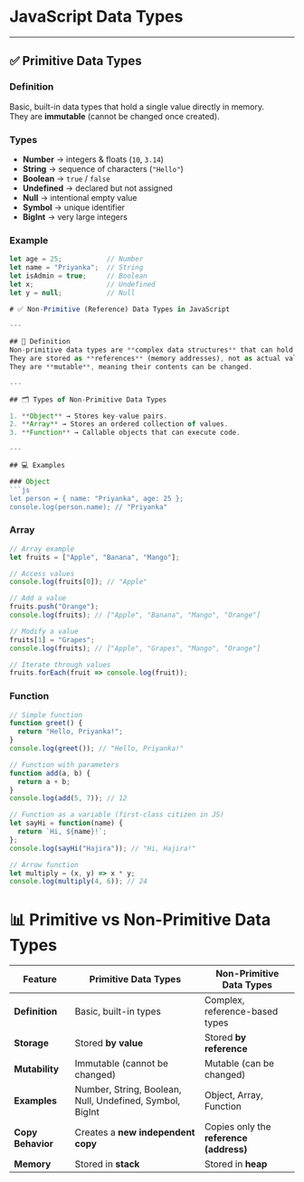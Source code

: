 # JavaScript Data Types

---

## ✅ Primitive Data Types

### Definition
Basic, built-in data types that hold a single value directly in memory.  
They are **immutable** (cannot be changed once created).

### Types
- **Number** → integers & floats (`10`, `3.14`)  
- **String** → sequence of characters (`"Hello"`)  
- **Boolean** → `true` / `false`  
- **Undefined** → declared but not assigned  
- **Null** → intentional empty value  
- **Symbol** → unique identifier  
- **BigInt** → very large integers  

### Example
```js
let age = 25;           // Number
let name = "Priyanka";  // String
let isAdmin = true;     // Boolean
let x;                  // Undefined
let y = null;           // Null

# ✅ Non-Primitive (Reference) Data Types in JavaScript

---

## 📖 Definition
Non-primitive data types are **complex data structures** that can hold multiple values.  
They are stored as **references** (memory addresses), not as actual values.  
They are **mutable**, meaning their contents can be changed.

---

## 🗂️ Types of Non-Primitive Data Types

1. **Object** → Stores key-value pairs.  
2. **Array** → Stores an ordered collection of values.  
3. **Function** → Callable objects that can execute code.  

---

## 💻 Examples

### Object
```js
let person = { name: "Priyanka", age: 25 }; 
console.log(person.name); // "Priyanka"
```
 
### Array
```js
// Array example
let fruits = ["Apple", "Banana", "Mango"];

// Access values
console.log(fruits[0]); // "Apple"

// Add a value
fruits.push("Orange");
console.log(fruits); // ["Apple", "Banana", "Mango", "Orange"]

// Modify a value
fruits[1] = "Grapes";
console.log(fruits); // ["Apple", "Grapes", "Mango", "Orange"]

// Iterate through values
fruits.forEach(fruit => console.log(fruit));

```
### Function
```js
// Simple function
function greet() {
  return "Hello, Priyanka!";
}
console.log(greet()); // "Hello, Priyanka!"

// Function with parameters
function add(a, b) {
  return a + b;
}
console.log(add(5, 7)); // 12

// Function as a variable (first-class citizen in JS)
let sayHi = function(name) {
  return `Hi, ${name}!`;
};
console.log(sayHi("Hajira")); // "Hi, Hajira!"

// Arrow function
let multiply = (x, y) => x * y;
console.log(multiply(4, 6)); // 24

```

# 📊 Primitive vs Non-Primitive Data Types

| Feature            | Primitive Data Types                              | Non-Primitive Data Types                  |
|--------------------|--------------------------------------------------|-------------------------------------------|
| **Definition**     | Basic, built-in types                            | Complex, reference-based types             |
| **Storage**        | Stored **by value**                              | Stored **by reference**                    |
| **Mutability**     | Immutable (cannot be changed)                    | Mutable (can be changed)                   |
| **Examples**       | Number, String, Boolean, Null, Undefined, Symbol, BigInt | Object, Array, Function             |
| **Copy Behavior**  | Creates a **new independent copy**               | Copies only the **reference (address)**    |
| **Memory**         | Stored in **stack**                              | Stored in **heap**                         |
